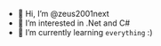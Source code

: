 - 👋 Hi, I’m @zeus2001next
- 👀 I’m interested in .Net and C#
- 🌱 I’m currently learning `everything` :)

<!---
zeus2001next/zeus2001next is a ✨ special ✨ repository because its `README.md` (this file) appears on your GitHub profile.
You can click the Preview link to take a look at your changes.
--->
